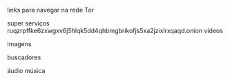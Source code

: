 links para navegar na rede Tor 

super serviços 
ruqzrpffke6zxwgxv6j5hlqk5dd4qhbmgbrikofjs5xa2jzixlrxqaqd.onion
vídeos 

imagens

buscadores

áudio música 
